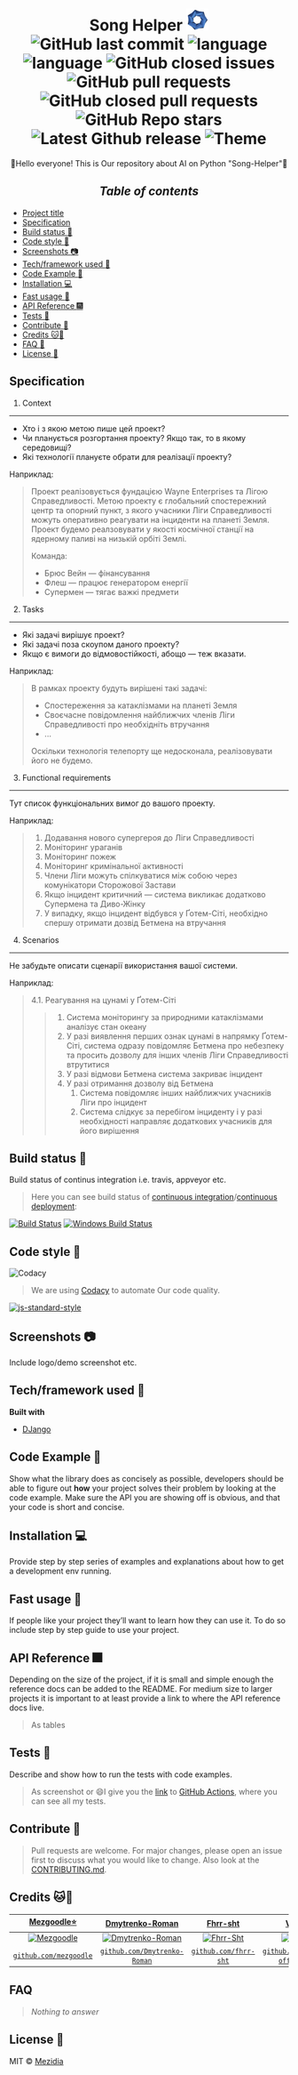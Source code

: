 <h1 id="project-title" align="center">
  Song Helper <img alt="logo" width="40" height="40" src="https://raw.githubusercontent.com/mezgoodle/images/master/MezidiaLogoTransparent.png" /><br>
  <img alt="GitHub last commit" src="https://img.shields.io/github/last-commit/mezidia/song-helper.svg?style=flat-square&logo=github&logoColor=white">
  <img alt="language" src="https://img.shields.io/badge/language-python-brightgreen?style=flat-square" />
  <img alt="language" src="https://img.shields.io/github/issues/mezgoodle/song-helper?style=flat-square" />
  <img alt="GitHub closed issues" src="https://img.shields.io/github/issues-closed/mezgoodle/song-helper?style=flat-square" />
  <img alt="GitHub pull requests" src="https://img.shields.io/github/issues-pr/mezgoodle/song-helper?style=flat-square" />
  <img alt="GitHub closed pull requests" src="https://img.shields.io/github/issues-pr-closed/mezgoodle/song-helper?style=flat-square" />
  <img alt="GitHub Repo stars" src="https://img.shields.io/github/stars/mezgoodle/song-helper?style=flat-square" />
  <img alt="Latest Github release" src="https://img.shields.io/github/release/mezgoodle/song-helper?style=flat-square" />
  <img alt="Theme" src="https://img.shields.io/badge/Theme-AI-brightgreen?style=flat-square" />
</h1>

<p align="center">
 🌟Hello everyone! This is Our repository about AI on Python "Song-Helper"🌟
</p>

<h2 align="center">
  <i>Table of contents</i>
</h2>

- [Project title](#project-title)
- [Specification](#specification)
- [Build status :hammer:](#build-status-hammer)
- [Code style :scroll:](#code-style-scroll)
- [Screenshots :camera:](#screenshots-camera)
- [Tech/framework used :wrench:](#techframework-used-wrench)
- [Code Example :pushpin:](#code-example-pushpin)
- [Installation :computer:](#installation-computer)
- [Fast usage :dash:](#fast-usage-dash)
- [API Reference :fireworks:](#api-reference-fireworks)
- [Tests :microscope:](#tests-microscope)
- [Contribute :running:](#contribute-running)
- [Credits :cat::handshake:](#credits-cathandshake)
- [FAQ :speech_balloon:](#faq)
- [License :bookmark:](#license-bookmark)

## Specification

1. Context
-----------

-   Хто і з якою метою пише цей проект?
-   Чи планується розгортання проекту? Якщо так, то в якому середовищі?
-   Які технології плануєте обрати для реалізації проекту?

Наприклад:

> Проект реалізовується фундацією Wayne Enterprises та Лігою
> Справедливості. Метою проекту є глобальний спостережний центр та
> опорний пункт, з якого учасники Ліги Справедливості можуть оперативно
> реагувати на інциденти на планеті Земля. Проект будемо реалзовувати у
> якості космічної станції на ядерному паливі на низькій орбіті Землі.
>
> Команда:
>
> -   Брюс Вейн — фінансування
> -   Флеш — працює генератором енергії
> -   Супермен — тягає важкі предмети

2. Tasks
---------

-   Які задачі вирішує проект?
-   Які задачі поза скоупом даного проекту?
-   Якщо є вимоги до відмовостійкості, абощо — теж вказати.

Наприклад:

> В рамках проекту будуть вирішені такі задачі:
>
> -   Спостереження за катаклізмами на планеті Земля
> -   Своєчасне повідомлення найближчих членів Ліги Справедливості про
>     необхідніть втручання
> -   ...
>
> Оскільки технологія телепорту ще недосконала, реалізовувати його не
> будемо.

3. Functional requirements
-----------------------

Тут список функціональних вимог до вашого проекту.

Наприклад:

> 1.  Додавання нового супергероя до Ліги Справедливості
> 2.  Моніторинг ураганів
> 3.  Моніторинг пожеж
> 4.  Моніторинг кримінальної активності
> 5.  Члени Ліги можуть спілкуватися між собою через комунікатори
>     Сторожової Застави
> 6.  Якщо інцидент критичний — система викликає додатково Супермена та
>     Диво-Жінку
> 7.  У випадку, якщо інцидент відбувся у Ґотем-Сіті, необхідно спершу
>     отримати дозвід Бетмена на втручання

4. Scenarios
-----------

Не забудьте описати сценарії використання вашої системи.

Наприклад:

> 4.1. Реагування на цунамі у Ґотем-Сіті
>
> > 1.  Система моніторингу за природними катаклізмами аналізує стан
> >     океану
> > 2.  У разі виявлення перших ознак цунамі в напрямку Ґотем-Сіті,
> >     система одразу повідомляє Бетмена про небезпеку та просить
> >     дозволу для інших членів Ліги Справедливості втрутитися
> > 3.  У разі відмови Бетмена система закриває інцидент
> > 4.  У разі отримання дозволу від Бетмена
> >     1.  Система повідомляє інших найближчих учасників Ліги про
> >         інцидент
> >     2.  Система слідкує за перебігом інциденту і у разі необхідності
> >         направляє додаткових учасників для його вирішення
> >

## Build status :hammer:

Build status of continus integration i.e. travis, appveyor etc.

> Here you can see build status of [continuous integration](https://en.wikipedia.org/wiki/Continuous_integration)/[continuous deployment](https://en.wikipedia.org/wiki/Continuous_deployment):

[![Build Status](https://travis-ci.org/akashnimare/foco.svg?branch=master)](https://travis-ci.org/akashnimare/foco)
[![Windows Build Status](https://ci.appveyor.com/api/projects/status/github/akashnimare/foco?branch=master&svg=true)](https://ci.appveyor.com/project/akashnimare/foco/branch/master)

## Code style :scroll:

<img alt="Codacy" src="https://app.codacy.com/project/badge/Grade/b1f4285457634589a2703fc159f2f0ee" />

> We are using [Codacy](https://www.codacy.com/) to automate Our code quality.

[![js-standard-style](https://img.shields.io/badge/code%20style-standard-brightgreen.svg?style=flat)](https://github.com/feross/standard)
 
## Screenshots :camera:

Include logo/demo screenshot etc.

## Tech/framework used :wrench:

**Built with**

- [DJango](https://www.djangoproject.com/)

## Code Example :pushpin:

Show what the library does as concisely as possible, developers should be able to figure out **how** your project solves their problem by looking at the code example. Make sure the API you are showing off is obvious, and that your code is short and concise.

## Installation :computer:

Provide step by step series of examples and explanations about how to get a development env running.

## Fast usage :dash:

If people like your project they’ll want to learn how they can use it. To do so include step by step guide to use your project.

## API Reference :fireworks:

Depending on the size of the project, if it is small and simple enough the reference docs can be added to the README. For medium size to larger projects it is important to at least provide a link to where the API reference docs live.

> As tables

## Tests :microscope:

Describe and show how to run the tests with code examples.

> As screenshot or :smile:I give you the [link](https://github.com/mezgoodle/song-helper/actions?query=workflow%3A%22Python+package%22) to [GitHub Actions](https://github.com/features/actions), where you can see all my tests.

## Contribute :running:

> Pull requests are welcome. For major changes, please open an issue first to discuss what you would like to change. Also look at the [CONTRIBUTING.md](link).

## Credits :cat::handshake:

| <a href="https://github.com/mezgoodle" target="_blank">**Mezgoodle⭐️**</a> | <a href="https://github.com/Dmytrenko-Roman" target="_blank">**Dmytrenko-Roman**</a> | <a href="https://github.com/fhrr-sht" target="_blank">**Fhrr-sht**</a> | <a href="https://github.com/VsIG-official" target="_blank">**VsIG**</a> |
| :---: |:---:| :---:| :---: |
| [![Mezgoodle](https://avatars.githubusercontent.com/u/41520940?s=400&u=530e013f3714e81792fc6b99399c7a6eda6ea63d&v=4)](https://github.com/mezgoodle) | [![Dmytrenko-Roman](https://avatars.githubusercontent.com/u/54878089?s=400&u=075796965fc5db27cc5b6b179b9325bf312ce0b9&v=4)](https://github.com/Dmytrenko-Roman) | [![Fhrr-Sht](https://avatars.githubusercontent.com/u/54956154?s=400&v=4)](https://github.com/fhrr-sht) | [![VsIG](https://avatars0.githubusercontent.com/u/50269023?s=400&u=522283a8fce57866b73427f94a742fb83e0b1b40&v=4)](https://github.com/VsIG-official)  |
| <a href="https://github.com/mezgoodle" target="_blank">`github.com/mezgoodle`</a> | <a href="https://github.com/Dmytrenko-Roman" target="_blank">`github.com/Dmytrenko-Roman`</a> | <a href="https://github.com/fhrr-sht" target="_blank">`github.com/fhrr-sht`</a> | <a href="https://github.com/VsIG-official" target="_blank">`github.com/VsIG-official`</a> |

## FAQ

> *Nothing to answer*

## License :bookmark:

MIT © [Mezidia](https://github.com/mezidia)
